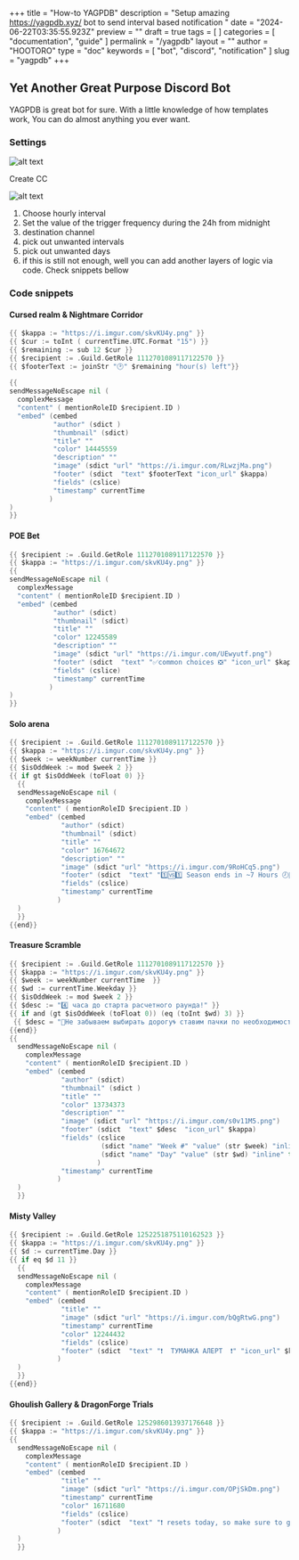 +++
title = "How-to YAGPDB"
description = "Setup amazing https://yagpdb.xyz/ bot to send interval based notification "
date = "2024-06-22T03:35:55.923Z"
preview = ""
draft = true
tags = [ ]
categories = [ "documentation", "guide" ]
permalink = "/yagpdb"
layout = ""
author = "HOOTORO"
type = "doc"
keywords = [ "bot", "discord", "notification" ]
slug = "yagpdb"
+++

## Yet Another Great Purpose Discord Bot

YAGPDB is great bot for sure. With a little knowledge of how templates work, You can do almost anything you ever want.

### Settings

![alt text](https://i.imgur.com/akCC3Xd.png)

Create CC

![alt text](https://i.imgur.com/6u23Dfo.png)

1. Choose hourly interval
2. Set the value of the trigger frequency during the 24h from midnight
3. destination channel
4. pick out unwanted intervals
5. pick out unwanted days
6. if this is still not enough, well you can add another layers of logic via code. Check snippets bellow

### Code snippets

#### Cursed realm & Nightmare Corridor

```go
{{ $kappa := "https://i.imgur.com/skvKU4y.png" }}
{{ $cur := toInt ( currentTime.UTC.Format "15") }}
{{ $remaining := sub 12 $cur }}
{{ $recipient := .Guild.GetRole 1112701089117122570 }}
{{ $footerText := joinStr "🕑" $remaining "hour(s) left"}}
 
{{ 
sendMessageNoEscape nil ( 
  complexMessage 
  "content" ( mentionRoleID $recipient.ID )
  "embed" (cembed
           "author" (sdict )
           "thumbnail" (sdict)
           "title" ""
           "color" 14445559
           "description" "" 
           "image" (sdict "url" "https://i.imgur.com/RLwzjMa.png")
           "footer" (sdict  "text" $footerText "icon_url" $kappa)
           "fields" (cslice)
           "timestamp" currentTime  
          ) 
)
}}
```

#### POE Bet

```go
{{ $recipient := .Guild.GetRole 1112701089117122570 }}
{{ $kappa := "https://i.imgur.com/skvKU4y.png" }}
{{ 
sendMessageNoEscape nil ( 
  complexMessage 
  "content" ( mentionRoleID $recipient.ID )
  "embed" (cembed
           "author" (sdict)
           "thumbnail" (sdict)
           "title" ""
           "color" 12245589
           "description" "" 
           "image" (sdict "url" "https://i.imgur.com/UEwyutf.png")
           "footer" (sdict  "text" "✅common choices ❎" "icon_url" $kappa)
           "fields" (cslice)
           "timestamp" currentTime  
          ) 
)
}}
```

#### Solo arena

```go
{{ $recipient := .Guild.GetRole 1112701089117122570 }}
{{ $kappa := "https://i.imgur.com/skvKU4y.png" }}
{{ $week := weekNumber currentTime }}
{{ $isOddWeek := mod $week 2 }}
{{ if gt $isOddWeek (toFloat 0) }}
  {{ 
  sendMessageNoEscape nil ( 
    complexMessage 
    "content" ( mentionRoleID $recipient.ID )
    "embed" (cembed
             "author" (sdict)
             "thumbnail" (sdict)
             "title" ""
             "color" 16764672
             "description" "" 
             "image" (sdict "url" "https://i.imgur.com/9RoHCq5.png")
             "footer" (sdict  "text" "1️⃣🆚1️⃣ Season ends in ~7 Hours 🕗🔞📵" "icon_url" $kappa)
             "fields" (cslice)
             "timestamp" currentTime  
            ) 
  )
  }}
{{end}}
```

#### Treasure Scramble

```go
{{ $recipient := .Guild.GetRole 1112701089117122570 }}
{{ $kappa := "https://i.imgur.com/skvKU4y.png" }}
{{ $week := weekNumber currentTime  }}
{{ $wd := currentTime.Weekday }}
{{ $isOddWeek := mod $week 2 }}
{{ $desc := "4️⃣ часа до старта расчетного раунда!" }} 
{{ if and (gt $isOddWeek (toFloat 0)) (eq (toInt $wd) 3) }}
 {{ $desc = "💢Не забываем выбирать дорогу🌀 ставим пачки по необходимости❄️⛈️" }} 
{{end}}
{{ 
  sendMessageNoEscape nil ( 
    complexMessage 
    "content" ( mentionRoleID $recipient.ID )
    "embed" (cembed
             "author" (sdict)
             "thumbnail" (sdict )
             "title" ""
             "color" 13734373
             "description" ""
             "image" (sdict "url" "https://i.imgur.com/s0v11M5.png")
             "footer" (sdict  "text" $desc  "icon_url" $kappa)
             "fields" (cslice 
                       (sdict "name" "Week #" "value" (str $week) "inline" true )
                       (sdict "name" "Day" "value" (str $wd) "inline" true )
                      )
             "timestamp" currentTime  
            ) 
  )
  }}
```

#### Misty Valley

```go
{{ $recipient := .Guild.GetRole 1252251875110162523 }}
{{ $kappa := "https://i.imgur.com/skvKU4y.png" }}
{{ $d := currentTime.Day }}
{{ if eq $d 11 }}
  {{ 
  sendMessageNoEscape nil ( 
    complexMessage 
    "content" ( mentionRoleID $recipient.ID )
    "embed" (cembed
             "title" ""
             "image" (sdict "url" "https://i.imgur.com/bQgRtwG.png")
             "timestamp" currentTime  
             "color" 12244432
             "fields" (cslice)           
             "footer" (sdict  "text" "❗  ТУМАНКА АЛЕРТ  ❗" "icon_url" $kappa)
            ) 
  )
  }}
{{end}}
```

#### Ghoulish Gallery & DragonForge Trials

```go
{{ $recipient := .Guild.GetRole 1252986013937176648 }}
{{ $kappa := "https://i.imgur.com/skvKU4y.png" }}
{{ 
  sendMessageNoEscape nil ( 
    complexMessage 
    "content" ( mentionRoleID $recipient.ID )
    "embed" (cembed
             "title" ""
             "image" (sdict "url" "https://i.imgur.com/OPjSkDm.png")
             "timestamp" currentTime  
             "color" 16711680
             "fields" (cslice)           
             "footer" (sdict  "text" "❗ resets today, so make sure to get it done  ❗" "icon_url" $kappa)
            ) 
  )
  }}
```
